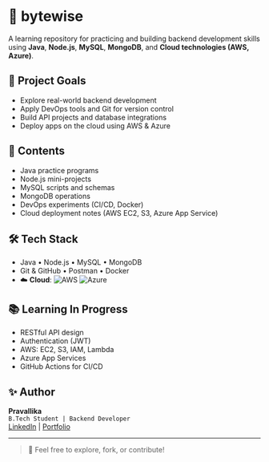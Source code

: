 # 🧠 bytewise

A learning repository for practicing and building backend development skills using **Java**, **Node.js**, **MySQL**, **MongoDB**, and **Cloud technologies (AWS, Azure)**.

## 🚀 Project Goals
- Explore real-world backend development
- Apply DevOps tools and Git for version control
- Build API projects and database integrations
- Deploy apps on the cloud using AWS & Azure

## 📁 Contents
- Java practice programs
- Node.js mini-projects
- MySQL scripts and schemas
- MongoDB operations
- DevOps experiments (CI/CD, Docker)
- Cloud deployment notes (AWS EC2, S3, Azure App Service)

## 🛠 Tech Stack
- Java • Node.js • MySQL • MongoDB
- Git & GitHub • Postman • Docker
- ☁️ **Cloud**: ![AWS](https://img.shields.io/badge/AWS-232F3E?style=flat&logo=amazon-aws&logoColor=white) ![Azure](https://img.shields.io/badge/Azure-0078D4?style=flat&logo=microsoft-azure&logoColor=white)


## 📚 Learning In Progress
- RESTful API design
- Authentication (JWT)
- AWS: EC2, S3, IAM, Lambda
- Azure App Services
- GitHub Actions for CI/CD

## ✨ Author
**Pravallika**  
`B.Tech Student | Backend Developer`  
[LinkedIn](https://www.linkedin.com/) | [Portfolio](https://your-portfolio-link.com)

---

> 📌 Feel free to explore, fork, or contribute!
